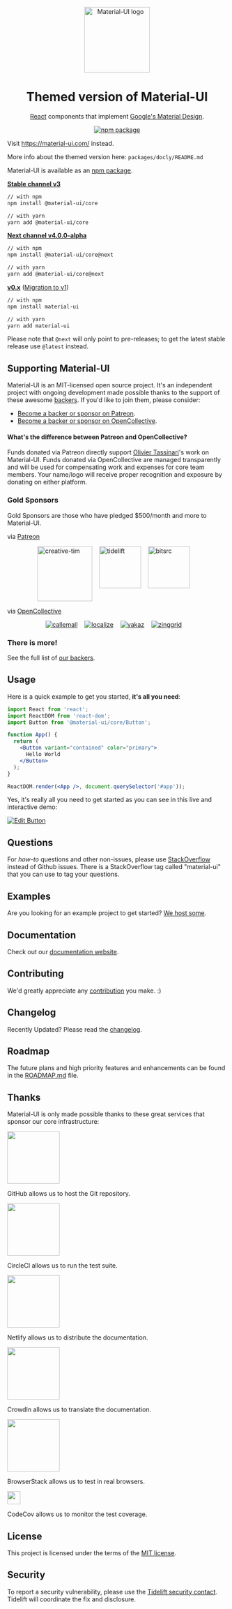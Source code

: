 <p align="center">
  <a href="https://material-ui.com/" rel="noopener" target="_blank"><img width="150" src="https://material-ui.com/static/images/material-ui-logo.svg" alt="Material-UI logo"></a></p>
</p>

<h1 align="center">Themed version of Material-UI</h1>

<div align="center">

[React](http://facebook.github.io/react/) components that implement [Google's Material Design](https://www.google.com/design/spec/material-design/introduction.html).

[![npm package](https://img.shields.io/npm/v/@material-ui/core/latest.svg)](https://www.npmjs.com/package/@material-ui/core)

</div>

Visit <https://material-ui.com/> instead.

More info about the themed version here: `packages/docly/README.md`

Material-UI is available as an [npm package](https://www.npmjs.com/package/@material-ui/core).

**[Stable channel v3](https://material-ui.com/)**
```sh
// with npm
npm install @material-ui/core

// with yarn
yarn add @material-ui/core
```

**[Next channel v4.0.0-alpha](https://next.material-ui.com/)**
```sh
// with npm
npm install @material-ui/core@next

// with yarn
yarn add @material-ui/core@next
```

**[v0.x](https://v0.material-ui.com/)** ([Migration to v1](https://material-ui.com/guides/migration-v0x/))
```sh
// with npm
npm install material-ui

// with yarn
yarn add material-ui
```


Please note that `@next` will only point to pre-releases; to get the latest stable release use `@latest` instead.

## Supporting Material-UI

Material-UI is an MIT-licensed open source project. It's an independent project with ongoing development made possible thanks to the support of these awesome [backers](/BACKERS.md). If you'd like to join them, please consider:
- [Become a backer or sponsor on Patreon](https://www.patreon.com/oliviertassinari).
- [Become a backer or sponsor on OpenCollective](https://opencollective.com/material-ui).

#### What's the difference between Patreon and OpenCollective?

Funds donated via Patreon directly support [Olivier Tassinari](https://github.com/oliviertassinari)'s work on Material-UI.
Funds donated via OpenCollective are managed transparently and will be used for compensating work and expenses for core team members.
Your name/logo will receive proper recognition and exposure by donating on either platform.

### Gold Sponsors

Gold Sponsors are those who have pledged $500/month and more to Material-UI.

via [Patreon](https://www.patreon.com/oliviertassinari)

<p style="display: flex; justify-content: center;">
  <a data-ga-event-category="sponsors" data-ga-event-action="logo" data-ga-event-label="creative-tim" href="https://www.creative-tim.com/?partner=104080" rel="noopener" target="_blank" style="margin-right: 16px;"><img width="126" src="https://avatars1.githubusercontent.com/u/20172349?s=378" alt="creative-tim" title="Premium Themes"></a>
  <a data-ga-event-category="sponsors" data-ga-event-action="logo" data-ga-event-label="tidelift" href="https://tidelift.com/subscription/pkg/npm-material-ui?utm_source=material_ui&utm_medium=referral&utm_campaign=homepage" rel="noopener" target="_blank" style="margin-right: 16px;"><img width="96" src="https://avatars2.githubusercontent.com/u/30204434?s=192" alt="tidelift" title="Get Professionally Supported Material-UI"></a>
  <a data-ga-event-category="sponsors" data-ga-event-action="logo" data-ga-event-label="bitsrc" href="https://bitsrc.io" rel="noopener" target="_blank" style="margin-right: 16px;"><img width="96" src="https://avatars1.githubusercontent.com/u/24789812?s=192" alt="bitsrc" title="The fastest way to share code"></a>
</p>

via [OpenCollective](https://opencollective.com/material-ui)

<p style="display: flex; justify-content: center; flex-wrap: wrap;">
  <a data-ga-event-category="sponsors" data-ga-event-action="logo" data-ga-event-label="callemall" href="https://www.call-em-all.com" rel="noopener" target="_blank" style="margin-right: 16px;"><img src="https://images.opencollective.com/proxy/images?src=https%3A%2F%2Fopencollective-production.s3-us-west-1.amazonaws.com%2Ff4053300-e0ea-11e7-acf0-0fa7c0509f4e.png&height=100" alt="callemall" title="The easy way to message your group"></a>
  <a data-ga-event-category="sponsors" data-ga-event-action="logo" data-ga-event-label="localize" href="https://localizejs.com" rel="noopener" target="_blank" style="margin-right: 16px;"><img src="https://images.opencollective.com/proxy/images?src=https%3A%2F%2Fopencollective-production.s3-us-west-1.amazonaws.com%2F629dea80-f1ae-11e8-b356-a5942970e22b.png&height=65" alt="localize" title="Application translation & localization platform"></a>
  <a data-ga-event-category="sponsors" data-ga-event-action="logo" data-ga-event-label="yakaz" href="https://yakaz.com" rel="noopener" target="_blank" style="margin-right: 16px;"><img src="https://images.opencollective.com/proxy/images?src=https%3A%2F%2Fopencollective-production.s3-us-west-1.amazonaws.com%2Fb47b9630-1586-11e9-a4d4-47c0a7133bdc.png&height=80" alt="yakaz" title="Search classified ads"></a>
  <a data-ga-event-category="sponsors" data-ga-event-action="logo" data-ga-event-label="zinggrid" href="https://www.zinggrid.com/" rel="noopener" target="_blank" style="margin-right: 16px;"><img src="https://images.opencollective.com/proxy/images?src=https%3A%2F%2Fopencollective-production.s3-us-west-1.amazonaws.com%2F453226e0-258a-11e9-ac89-996ff9caccb7.png&height=45" alt="zinggrid" title="Makes powerful grids easy"></a>
</p>

### There is more!

See the full list of [our backers](https://material-ui.com/discover-more/backers/).

## Usage

Here is a quick example to get you started, **it's all you need**:

```jsx
import React from 'react';
import ReactDOM from 'react-dom';
import Button from '@material-ui/core/Button';

function App() {
  return (
    <Button variant="contained" color="primary">
      Hello World
    </Button>
  );
}

ReactDOM.render(<App />, document.querySelector('#app'));
```

Yes, it's really all you need to get started as you can see in this live and interactive demo:

[![Edit Button](https://codesandbox.io/static/img/play-codesandbox.svg)](https://codesandbox.io/s/4j7m47vlm4)

## Questions

For *how-to* questions and other non-issues,
please use [StackOverflow](http://stackoverflow.com/questions/tagged/material-ui) instead of Github issues.
There is a StackOverflow tag called "material-ui" that you can use to tag your questions.

## Examples

Are you looking for an example project to get started?
[We host some](https://material-ui.com/getting-started/example-projects/).

## Documentation

Check out our [documentation website](https://material-ui.com/).

## Contributing

We'd greatly appreciate any [contribution](/CONTRIBUTING.md) you make. :)

## Changelog

Recently Updated?
Please read the [changelog](https://github.com/mui-org/material-ui/releases).

## Roadmap

The future plans and high priority features and enhancements can be found in the [ROADMAP.md](https://material-ui.com/discover-more/roadmap/) file.

## Thanks

Material-UI is only made possible thanks to these great services that sponsor our core infrastructure:

[<img src="https://github.githubassets.com/images/modules/logos_page/GitHub-Logo.png" width="120">](https://github.com/)

GitHub allows us to host the Git repository.

[<img src="https://assets.brandfolder.com/otz6k5-cj8pew-e4rk9u/element.png?v=1501538594" width="120">](https://circleci.com/)

CircleCI allows us to run the test suite.

[<img src="https://cdn.netlify.com/15ecf59b59c9d04b88097c6b5d2c7e8a7d1302d0/1b6d6/img/press/logos/full-logo-light.svg" width="120">](https://www.netlify.com/)

Netlify allows us to distribute the documentation.

[<img src="https://support.crowdin.com/assets/logos/crowdin-logo1-small.png" width="120">](https://crowdin.com/)

CrowdIn allows us to translate the documentation.

[<img src="https://www.browserstack.com/images/mail/browserstack-logo-footer.png" width="120">](https://www.browserstack.com/)

BrowserStack allows us to test in real browsers.

[<img src="https://raw.githubusercontent.com/codecov/media/master/logos/icon-50.png" height="30">](https://codecov.io/)

CodeCov allows us to monitor the test coverage.

## License

This project is licensed under the terms of the
[MIT license](/LICENSE).

## Security

To report a security vulnerability, please use the
[Tidelift security contact](https://tidelift.com/security).
Tidelift will coordinate the fix and disclosure.
